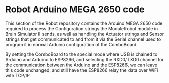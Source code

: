 # Robot Arduino MEGA 2650 code

This section of the Robot repository contains the Arduino MEGA 2650 code required to process the Configuration strings the ModuleRobot module in Brain Simulator II sends, as well as handling the Actuator strings and Sensor strings that get communicated to and from it via the Serial channel used to program it in normal Arduino configuration of the ComboBoard.

By setting the ComboBoard to the special mode where USB is chained to Arduino and Arduino to ESP8266, and selecting the RXD0/TXD0 channel for the communication between the Arduino and the ESP8266, we can leave this code unchanged, and still have the ESP8266 relay the data over WiFi with TCP/IP. 
